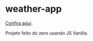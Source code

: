 # weather-app

[Confira aqui](https://projetoweather.netlify.com/).

Projeto feito do zero usando JS Vanilla.


